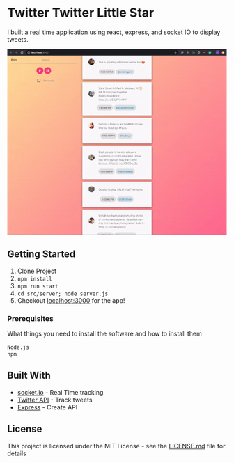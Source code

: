 # Twitter Twitter Little Star

I built a real time application using react, express, and socket IO to display tweets.

![Gif](./preview.gif "gif")

## Getting Started

1. Clone Project
2. `npm install`
3. `npm run start`
4. `cd src/server; node server.js`
5. Checkout [localhost:3000](http://localhost:3000) for the app! 

### Prerequisites

What things you need to install the software and how to install them

```
Node.js
npm
```


## Built With

* [socket.io](https://socket.io) - Real Time tracking
* [Twitter API](https://developer.twitter.com/en/docs) - Track tweets
* [Express](https://www.npmjs.com/package/express) - Create API


## License

This project is licensed under the MIT License - see the [LICENSE.md](LICENSE.md) file for details
